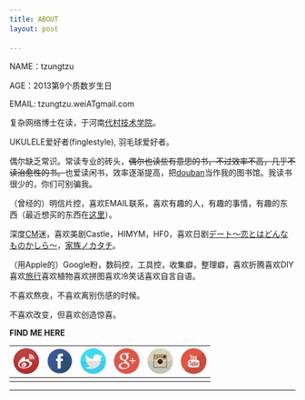 ```yaml
---
title: ABOUT
layout: post

---
```


NAME：tzungtzu

AGE：2013第9个质数岁生日

EMAIL: tzungtzu.weiATgmail.com

复杂网络博士在读，于河南[代村技术学院][1]。

UKULELE爱好者(finglestyle), 羽毛球爱好者。

偶尔缺乏常识。常读专业的砖头，<del>偶尔也读些有意思的书，不过效率不高，几乎不读治愈性的书。</del>也爱读闲书，效率逐渐提高，把<!--[douban][2]--><a target="_blank" href="http://www.douban.com/people/tzungtzu/" id="douban">douban</a>当作我的图书馆。我读书很少的，你们可别骗我。

（曾经的）明信片控，喜欢EMAIL联系，喜欢有趣的人，有趣的事情，有趣的东西（最近想买的东西在[这里][3]）。

深度[CM][4]迷，喜欢美剧Castle，HIMYM，HF0，喜欢日剧[デート〜恋とはどんなものかしら〜][6]，[家族ノカタチ][7]。

（用Apple的）Google粉，数码控，工具控，收集癖，整理癖，喜欢折腾喜欢DIY喜欢[旅行][5]喜欢植物喜欢拼图喜欢冷笑话喜欢自言自语。

不喜欢熬夜，不喜欢离别伤感的时候。

不喜欢改变，但喜欢创造惊喜。

**FIND ME HERE**

| <a target="_blank" href="http://www.weibo.com/tzungtzuli"><img src="/media/img/weibo.png" height="45" width="45"></a> | <a target="_blank" href="https://www.facebook.com/tzungtzuli"><img src="/media/img/facebook.png" height="45" width="45"></a> |<a target="_blank" href="https://twitter.com/tzungtzuli"><img src="/media/img/twitter.png" height="45" width="45"></a>| <a target="_blank" href="https://plus.google.com/109915721717462682982/posts"><img src="/media/img/google+.png" height="45" width="45"></a> | <a target="_blank" href="http://instagram.com/tzungtzu"><img src="/media/img/instagram.png" height="45" width="45"></a> | <a target="_blank" href="https://www.youtube.com/channel/UCNlq1agDkgS5hbOTFk_CeYA"><img src="/media/img/youtube.png" height="45" width="45"></a>  |
|:---: |:---:|:---:|:---:|:---:|:---:|
|  |  |  |  |  |  |

---- 


[1]:	http://www.tudelft.nl/en
[2]:	http://www.douban.com/people/tzungtzu/
[3]:	http://tzungtzu.github.com/want
[4]:	http://www.cbs.com/shows/criminal_minds/
[5]:	http://tzungtzu.github.com/travel
[6]:	http://www.fujitv.co.jp/date/index.html
[7]:	http://www.tbs.co.jp/kazokuno_katachi/